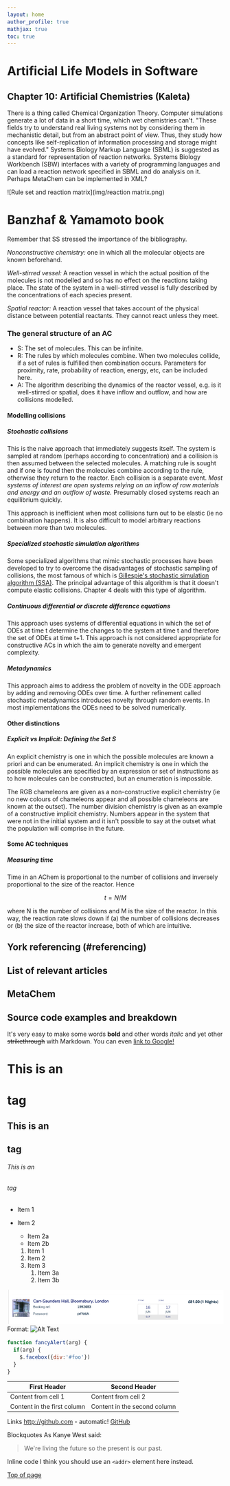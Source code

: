 ```yaml
---
layout: home
author_profile: true
mathjax: true
toc: true
---
```

# Artificial Life Models in Software

## Chapter 10: Artificial Chemistries (Kaleta)

There is a thing called Chemical Organization Theory. Computer simulations generate a lot of data in a short time, which wet chemistries can't. "These fields try to understand real living systems not by considering them in mechanistic detail, but from an abstract point of view. Thus, they study how concepts like self-replication of information processing and storage might have evolved." Systems Biology Markup Language (SBML) is suggested as a standard for representation of reaction networks. Systems Biology Workbench (SBW) interfaces with a variety of programming languages and can load a reaction network specified in SBML and do analysis on it. Perhaps MetaChem can be implemented in XML?

![Rule set and reaction matrix](img/reaction matrix.png)

# Banzhaf & Yamamoto book

Remember that SS stressed the importance of the bibliography.

*Nonconstructive chemistry:* one in which all the molecular objects are known beforehand.

*Well-stirred vessel:* A reaction vessel in which the actual position of the molecules is not modelled and so has no effect on the reactions taking place. The state of the system in a well-stirred vessel is fully described by the concentrations of each species present.

*Spatial reactor:* A reaction vessel that takes account of the physical distance between potential reactants. They cannot react unless they meet.

### The general structure of an AC

* S: The set of molecules.
This can be infinite.
* R: The rules by which molecules combine. When two molecules collide, if a set of rules is fulfilled then combination occurs. Parameters for proximity, rate, probability of reaction, energy, etc, can be included here.
* A: The algorithm describing the dynamics of the reactor vessel, e.g. is it well-stirred or spatial, does it have inflow and outflow, and how are collisions modelled.

#### Modelling collisions

##### Stochastic collisions

This is the naive approach that immediately suggests itself. The system is sampled at random (perhaps according to concentration) and a collision is then assumed between the selected molecules. A matching rule is sought and if one is found then the molecules combine according to the rule, otherwise they return to the reactor. Each collision is a separate event. *Most systems of interest are open systems relying on an inflow of raw materials and energy and an outflow of waste.* Presumably closed systems reach an equilibrium quickly.

This approach is inefficient when most collisions turn out to be elastic (ie no combination happens). It is also difficult to model arbitrary reactions between more than two molecules.

##### Specialized stochastic simulation algorithms

Some specialized algorithms that mimic stochastic processes have been developed to try to overcome the disadvantages of stochastic sampling of collisions, the most famous of which is [Gillespie's stochastic simulation algorithm (SSA)](https://en.wikipedia.org/wiki/Gillespie_algorithm). The principal advantage of this algorithm is that it doesn't compute elastic collisions. Chapter 4 deals with this type of algorithm.

##### Continuous differential or discrete difference equations

This approach uses systems of differential equations in which the set of ODEs at time t determine the changes to the system at time t and therefore the set of ODEs at time t+1. This approach is not considered appropriate for constructive ACs in which the aim to generate novelty and emergent complexity.

##### Metadynamics

This approach aims to address the problem of novelty in the ODE approach by adding and removing ODEs over time. A further refinement called stochastic metadynamics introduces novelty through random events. In most implementations the ODEs need to be solved numerically.

#### Other distinctions

##### Explicit vs Implicit: Defining the Set S

An explicit chemistry is one in which the possible molecules are known a priori and can be enumerated. An implicit chemistry is one in which the possible molecules are specified by an expression or set of instructions as to how molecules can be constructed, but an enumeration is impossible.

The RGB chameleons are given as a non-constructive explicit chemistry (ie no new colours of chameleons appear and all possible chameleons are known at the outset). The number division chemistry is given as an example of a constructive implicit chemistry. Numbers appear in the system that were not in the initial system and it isn't possible to say at the outset what the population will comprise in the future.

#### Some AC techniques

##### Measuring time

Time in an AChem is proportional to the number of collisions and inversely proportional to the size of the reactor. Hence

$$t = N/M$$

where N is the number of collisions and M is the size of the reactor. In this way, the reaction rate slows down if (a) the number of collisions decreases or (b) the size of the reactor increase, both of which are intuitive.


## York referencing (#referencing)
## List of relevant articles
## MetaChem
## Source code examples and breakdown

It's very easy to make some words **bold** and other words *italic*  and yet other ~~strikethrough~~ with Markdown. You can even [link to Google!](http://google.com)

# This is an <h1> tag
## This is an <h2> tag
###### This is an <h6> tag

* Item 1
* Item 2
  * Item 2a
  * Item 2b

  1. Item 1
  1. Item 2
  1. Item 3
     1. Item 3a
     1. Item 3b

![My image](/img/pic.png)
Format: ![Alt Text](url)

```javascript
function fancyAlert(arg) {
  if(arg) {
    $.facebox({div:'#foo'})
  }
}
```

First Header | Second Header
------------ | -------------
Content from cell 1 | Content from cell 2
Content in the first column | Content in the second column

Links
http://github.com - automatic!
[GitHub](http://github.com)

Blockquotes
As Kanye West said:

> We're living the future so
> the present is our past.

Inline code
I think you should use an
`<addr>` element here instead.

[Top of page](#top)
